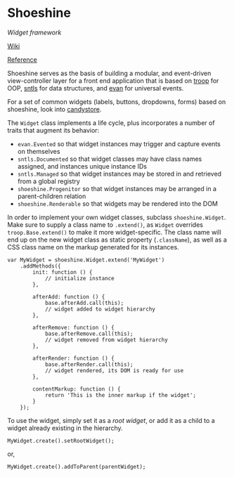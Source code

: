 Shoeshine
=========

*Widget framework*

[Wiki](https://github.com/danstocker/shoeshine/wiki)

[Reference](http://danstocker.github.io/shoeshine)

Shoeshine serves as the basis of building a modular, and event-driven view-controller layer for a front end application that is based on [troop](https://github.com/production-minds/troop) for OOP, [sntls](https://github.com/danstocker/sntls) for data structures, and [evan](https://github.com/danstocker/evan) for universal events.

For a set of common widgets (labels, buttons, dropdowns, forms) based on shoeshine, look into [candystore](https://github.com/danstocker/candystore).

The `Widget` class implements a life cycle, plus incorporates a number of traits that augment its behavior:

- `evan.Evented` so that widget instances may trigger and capture events on themselves
- `sntls.Documented` so that widget classes may have class names assigned, and instances unique instance IDs
- `sntls.Managed` so that widget instances may be stored in and retrieved from a global registry
- `shoeshine.Progenitor` so that widget instances may be arranged in a parent-children relation
- `shoeshine.Renderable` so that widgets may be rendered into the DOM

In order to implement your own widget classes, subclass `shoeshine.Widget`. Make sure to supply a class name to `.extend()`, as `Widget` overrides `troop.Base.extend()` to make it more widget-specific. The class name will end up on the new widget class as static property (`.className`), as well as a CSS class name on the markup generated for its instances.

    var MyWidget = shoeshine.Widget.extend('MyWidget')
        .addMethods({
            init: function () {
                // initialize instance
            },

            afterAdd: function () {
                base.afterAdd.call(this);
                // widget added to widget hierarchy
            },

            afterRemove: function () {
                base.afterRemove.call(this);
                // widget removed from widget hierarchy
            },

            afterRender: function () {
                base.afterRender.call(this);
                // widget rendered, its DOM is ready for use
            },

            contentMarkup: function () {
                return 'This is the inner markup if the widget';
            }
        });

To use the widget, simply set it as a *root widget*, or add it as a child to a widget already existing in the hierarchy.

    MyWidget.create().setRootWidget();

or,

    MyWidget.create().addToParent(parentWidget);

